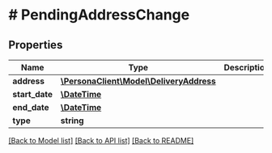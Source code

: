 # # PendingAddressChange

## Properties

Name | Type | Description | Notes
------------ | ------------- | ------------- | -------------
**address** | [**\PersonaClient\Model\DeliveryAddress**](DeliveryAddress.md) |  | 
**start_date** | [**\DateTime**](\DateTime.md) |  | 
**end_date** | [**\DateTime**](\DateTime.md) |  | [optional] 
**type** | **string** |  | 

[[Back to Model list]](../../README.md#documentation-for-models) [[Back to API list]](../../README.md#documentation-for-api-endpoints) [[Back to README]](../../README.md)


